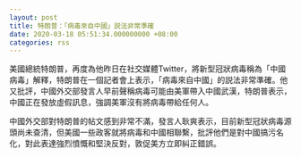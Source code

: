 ```yaml
---
layout: post
title: 特朗普：「病毒來自中國」説法非常準確
date: 2020-03-18 05:51:34.000000000 +08:00
categories: rss
---
```


美國總統特朗普，再度為他昨日在社交媒體Twitter，將新型冠狀病毒稱為「中國病毒」解釋，特朗普在一個記者會上表示，「病毒來自中國」的説法非常準確。他又批評，中國外交部發言人早前聲稱病毒可能由美軍帶入中國武漢，特朗普表示，中國正在發放虛假訊息，強調美軍沒有將病毒帶給任何人。

中國外交部對特朗普的帖文感到非常不滿，發言人耿爽表示，目前新型冠狀病毒源頭尚未查清，但美國一些政客就將病毒和中國相聯繫，批評他們是對中國搞污名化，對此表達強烈憤慨和堅決反對，敦促美方立即糾正錯誤。
